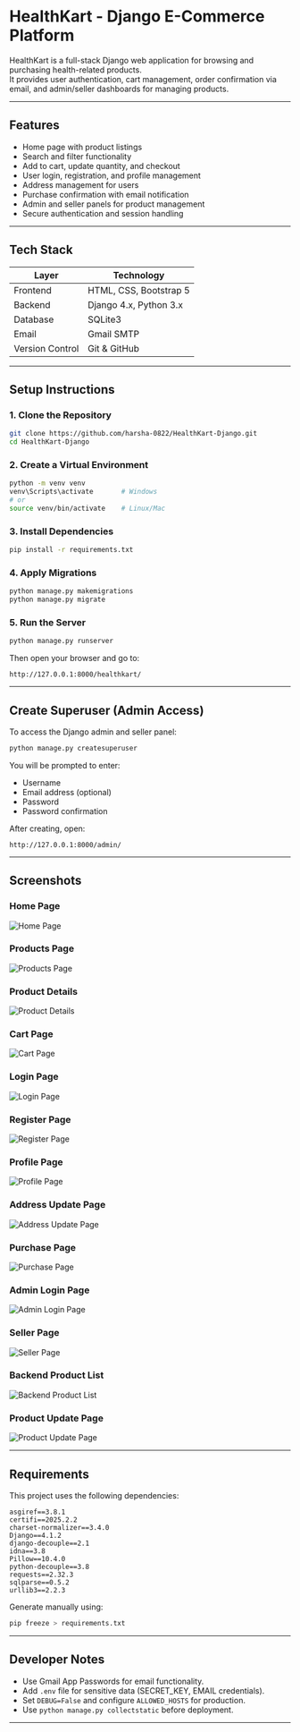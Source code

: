 # HealthKart - Django E-Commerce Platform

HealthKart is a full-stack Django web application for browsing and purchasing health-related products.  
It provides user authentication, cart management, order confirmation via email, and admin/seller dashboards for managing products.

---

## Features

- Home page with product listings
- Search and filter functionality
- Add to cart, update quantity, and checkout
- User login, registration, and profile management
- Address management for users
- Purchase confirmation with email notification
- Admin and seller panels for product management
- Secure authentication and session handling

---

## Tech Stack

| Layer | Technology |
|-------|-------------|
| Frontend | HTML, CSS, Bootstrap 5 |
| Backend | Django 4.x, Python 3.x |
| Database | SQLite3 |
| Email | Gmail SMTP |
| Version Control | Git & GitHub |

---

## Setup Instructions

### 1. Clone the Repository
```bash
git clone https://github.com/harsha-0822/HealthKart-Django.git
cd HealthKart-Django
```

### 2. Create a Virtual Environment
```bash
python -m venv venv
venv\Scripts\activate       # Windows
# or
source venv/bin/activate    # Linux/Mac
```

### 3. Install Dependencies
```bash
pip install -r requirements.txt
```

### 4. Apply Migrations
```bash
python manage.py makemigrations
python manage.py migrate
```

### 5. Run the Server
```bash
python manage.py runserver
```

Then open your browser and go to:
```
http://127.0.0.1:8000/healthkart/
```

---

## Create Superuser (Admin Access)

To access the Django admin and seller panel:
```bash
python manage.py createsuperuser
```

You will be prompted to enter:
- Username
- Email address (optional)
- Password
- Password confirmation

After creating, open:
```
http://127.0.0.1:8000/admin/
```

---

## Screenshots

### Home Page
![Home Page](images/home_page.png)

### Products Page
![Products Page](images/products_page.png)

### Product Details
![Product Details](images/product_details_page.png)

### Cart Page
![Cart Page](images/cart_empty_page.png)

### Login Page
![Login Page](images/login_page.png)

### Register Page
![Register Page](images/register_page.png)

### Profile Page
![Profile Page](images/profile_page.png)

### Address Update Page
![Address Update Page](images/address_update_page.png)

### Purchase Page
![Purchase Page](images/purchase_page.png)

### Admin Login Page
![Admin Login Page](images/admin_login_page.png)

### Seller Page
![Seller Page](images/admin_seller_page.png)

### Backend Product List
![Backend Product List](images/backend_product_list_page.png)

### Product Update Page
![Product Update Page](images/backend_product_update_page.png)

---

## Requirements

This project uses the following dependencies:

```
asgiref==3.8.1
certifi==2025.2.2
charset-normalizer==3.4.0
Django==4.1.2
django-decouple==2.1
idna==3.8
Pillow==10.4.0
python-decouple==3.8
requests==2.32.3
sqlparse==0.5.2
urllib3==2.2.3
```

Generate manually using:
```bash
pip freeze > requirements.txt
```

---

## Developer Notes

- Use Gmail App Passwords for email functionality.
- Add `.env` file for sensitive data (SECRET_KEY, EMAIL credentials).
- Set `DEBUG=False` and configure `ALLOWED_HOSTS` for production.
- Use `python manage.py collectstatic` before deployment.

---
